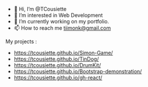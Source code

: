 - 👋 Hi, I’m @TCousiette
- 👀 I’m interested in Web Development
- 🌱 I’m currently working on my portfolio.
- 📫 How to reach me tiimonk@gmail.com

My projects :
- https://tcousiette.github.io/Simon-Game/
- https://tcousiette.github.io/TinDog/
- https://tcousiette.github.io/DrumKit/
- https://tcousiette.github.io/Bootstrap-demonstration/
- https://tcousiette.github.io/gh-react/

<!---
TCousiette/TCousiette is a ✨ special ✨ repository because its `README.md` (this file) appears on your GitHub profile.
You can click the Preview link to take a look at your changes.
--->
